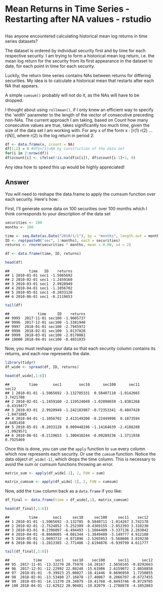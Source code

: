 Mean Returns in Time Series - Restarting after NA values - rstudio
================

[](https://stackoverflow.com/questions/45465421/mean-returns-in-time-series-restarting-after-na-values-rstudio/45470156#45470156)
---------------------------------------------------------------------------------------------------------------------------------

Has anyone encountered calculating historical mean log returns in time series datasets?

The dataset is ordered by individual security first and by time for each respective security. I am trying to form a historical mean log return, i.e. the mean log return for the security from its first appearance in the dataset to date, for each point in time for each security.

Luckily, the return time series contains NAs between returns for differing securities. My idea is to calculate a historical mean that restarts after each NA that appears.

A simple `cumsum()` probably will not do it, as the NAs will have to be dropped.

I thought about using `rollmean()`, if I only knew an efficient way to specify the 'width' parameter to the length of the vector of consecutive preceding non-NAs. The current approach I am taking, based on Count how many consecutive values are true, takes significantly too much time, given the size of the data set I am working with. For any x of the form x : \[r(1) r(2) ... r(N)\], where r(2) is the log return in period 2:

``` r
df <- data.frame(x, zcount = NA) 
df[1,2] = 0 #df$x[1]=NA by construction of the data set
for(i in 2:nrow(df)) 
df$zcount[i] <- ifelse(!is.na(df$x[i]), df$zcount[i-1]+1, 0)
```

Any idea how to speed this up would be highly appreciated!

Answer
------

You will need to reshape the data.frame to apply the cumsum function over each security. Here's how:

First, I'll generate some data on 100 securities over 100 months which I think corresponds to your description of the data set

``` r
securities <- 100
months <- 100

time <- seq.Date(as.Date("2010/1/1"), by = "months", length.out = months)
ID <- rep(paste0("sec", 1:months), each = securities)
returns <- rnorm(securities * months, mean = 0.08, sd = 2)

df <- data.frame(time, ID, returns)

head(df)
```

    ##         time   ID    returns
    ## 1 2010-01-01 sec1 -1.5065692
    ## 2 2010-02-01 sec1 -1.2459160
    ## 3 2010-03-01 sec1  2.9920949
    ## 4 2010-04-01 sec1 -1.1056702
    ## 5 2010-05-01 sec1 -0.2033128
    ## 6 2010-06-01 sec1 -0.2119653

``` r
tail(df)
```

    ##             time     ID    returns
    ## 9995  2017-11-01 sec100 -1.9605737
    ## 9996  2017-12-01 sec100 -1.3381948
    ## 9997  2018-01-01 sec100 -2.7945972
    ## 9998  2018-02-01 sec100  1.0137828
    ## 9999  2018-03-01 sec100 -2.0170081
    ## 10000 2018-04-01 sec100 -0.4031035

Now, you must reshape your data so that each security column contains its returns, and each row represents the date.

``` r
library(tidyr)
df_wide <- spread(df, ID, returns)

head(df_wide[,1:6])
```

    ##         time       sec1        sec10      sec100      sec11      sec12
    ## 1 2010-01-01 -1.5065692 -3.132785331  0.58407110 -1.0142665  3.7421780
    ## 2 2010-02-01 -1.2459160 -2.119524049 -1.02098659 -1.8381268 -0.4319477
    ## 3 2010-03-01  2.9920949 -1.242183987 -0.72353341 -0.4847428 -1.0471885
    ## 4 2010-04-01 -1.1056702  2.413149200 -0.22449996  0.1873594  2.6491458
    ## 5 2010-05-01 -0.2033128  0.009448196 -1.14164639 -2.4188288 -1.0929571
    ## 6 2010-06-01 -0.2119653  1.300410244 -0.09289236 -1.3711938  0.7925469

Once this is done, you can use the `apply` function to `sum` every column which now represents each security. Or use the `cumsum` function. Notice the data object `df_wide[-1]`, which drops the time column. This is necessary to avoid the sum or cumsum functions throwing an error.

``` r
matrix_sum <- apply(df_wide[-1], 2, FUN = sum)

matrix_cumsum <- apply(df_wide[-1], 2, FUN = cumsum)
```

Now, add the `time` column back as a `data.frame` if you like:

``` r
df_final <- data.frame(time = df_wide[,1], matrix_cumsum)

head(df_final[,1:6])
```

    ##         time       sec1     sec10     sec100     sec11    sec12
    ## 1 2010-01-01 -1.5065692 -3.132785  0.5840711 -1.014267 3.742178
    ## 2 2010-02-01 -2.7524852 -5.252309 -0.4369155 -2.852393 3.310230
    ## 3 2010-03-01  0.2396097 -6.494493 -1.1604489 -3.337136 2.263042
    ## 4 2010-04-01 -0.8660605 -4.081344 -1.3849489 -3.149777 4.912188
    ## 5 2010-05-01 -1.0693732 -4.071896 -2.5265953 -5.568606 3.819230
    ## 6 2010-06-01 -1.2813385 -2.771486 -2.6194876 -6.939799 4.611777

``` r
tail(df_final[,1:6])
```

    ##           time      sec1    sec10    sec100      sec11      sec12
    ## 95  2017-11-01 -13.32270 20.75978 -14.28167  1.5650105 -0.8292663
    ## 96  2017-12-01 -12.22992 22.88248 -15.61986  2.6159072  2.0858858
    ## 97  2018-01-01  -9.39923 25.08027 -18.41446  0.6696950  1.7250855
    ## 98  2018-02-01 -13.53480 27.16878 -17.40067  0.2066707 -0.6727455
    ## 99  2018-03-01 -14.11370 29.34079 -19.41768 -0.8493746 -0.8729705
    ## 100 2018-04-01 -12.62922 28.90401 -19.82079 -1.2788878 -4.1852083
